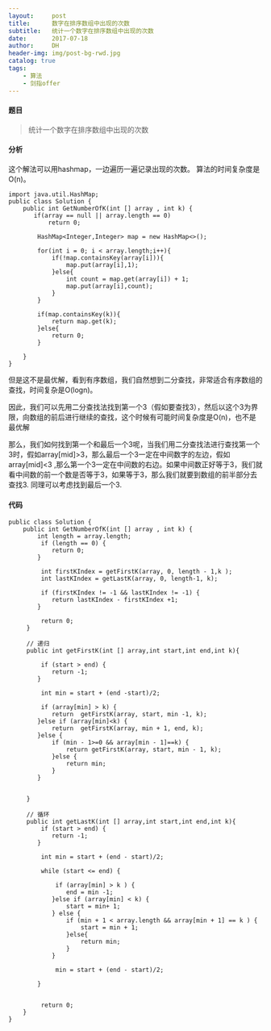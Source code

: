 ```yaml
---
layout:     post
title:      数字在排序数组中出现的次数
subtitle:   统计一个数字在排序数组中出现的次数
date:       2017-07-18
author:     DH
header-img: img/post-bg-rwd.jpg 
catalog: true
tags:
    - 算法
    - 剑指offer
---
```

#### 题目

>统计一个数字在排序数组中出现的次数

#### 分析

这个解法可以用hashmap，一边遍历一遍记录出现的次数。
算法的时间复杂度是O(n)。

```
import java.util.HashMap;
public class Solution {
    public int GetNumberOfK(int [] array , int k) {
       if(array == null || array.length == 0)
           return 0;
        
        HashMap<Integer,Integer> map = new HashMap<>();
        
        for(int i = 0; i < array.length;i++){
            if(!map.containsKey(array[i])){
                map.put(array[i],1);
            }else{
                int count = map.get(array[i]) + 1;
                map.put(array[i],count);
            }
        }
        
        if(map.containsKey(k)){
            return map.get(k);
        }else{
            return 0;
        }
        
    }
}		

```

但是这不是最优解，看到有序数组，我们自然想到二分查找，非常适合有序数组的查找，时间复杂是O(logn)。

因此，我们可以先用二分查找法找到第一个3（假如要查找3），然后以这个3为界限，向数组的前后进行继续的查找，这个时候有可能时间复杂度是O(n)，也不是最优解

那么，我们如何找到第一个和最后一个3呢，当我们用二分查找法进行查找第一个3时，假如array[mid]>3，那么最后一个3一定在中间数字的左边，假如array[mid]<3
,那么第一个3一定在中间数的右边。如果中间数正好等于3，我们就看中间数的前一个数是否等于3，如果等于3，那么我们就要到数组的前半部分去查找3.
同理可以考虑找到最后一个3.

#### 代码

```
public class Solution {
    public int GetNumberOfK(int [] array , int k) {
        int length = array.length;
		 if (length == 0) {
			return 0;
		}
		 
		 int firstKIndex = getFirstK(array, 0, length - 1,k );
		 int lastKIndex = getLastK(array, 0, length-1, k);
		 
		 if (firstKIndex != -1 && lastKIndex != -1) {
			return lastKIndex - firstKIndex +1;
		}
		 
		 return 0;
	 }
	 
	 // 递归
	 public int getFirstK(int [] array,int start,int end,int k){
		 
		 if (start > end) {
			return -1;
		}
		 
		 int min = start + (end -start)/2;
		 
		 if (array[min] > k) {
			return  getFirstK(array, start, min -1, k);
		}else if (array[min]<k) {
			return  getFirstK(array, min + 1, end, k);
		}else {
			if (min - 1>=0 && array[min - 1]==k) {
				return getFirstK(array, start, min - 1, k);
			}else {
				return min;
			}
		}
		
		 
	 }
	 
	 // 循环
	 public int getLastK(int [] array,int start,int end,int k){
		 if (start > end) {
			return -1;
		}
		 
		 int min = start + (end - start)/2;
		 
		 while (start <= end) {
			
			 if (array[min] > k ) {
				end = min -1;
			}else if (array[min] < k) {
				start = min+ 1;
			} else {
				if (min + 1 < array.length && array[min + 1] == k ) {
					start = min + 1;
				}else{
					return min;
				}
			}
			
			 min = start + (end - start)/2;
			 
		}
		 
		 
		 return 0;
    }
}		

```
